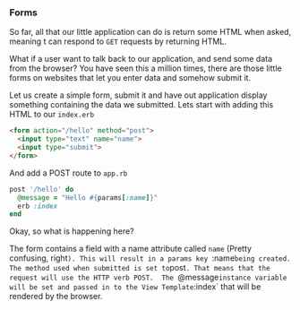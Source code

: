 ### Forms

So far, all that our little application can do is return some HTML when asked, meaning t can respond to `GET` requests by returning HTML.

What if a user want to talk back to our application, and send some data from the browser? You have seen this a million times, there are those little forms on websites that let you enter data and somehow submit it.

Let us create a simple form, submit it and have out application display something containing the data we submitted. 
Lets start with adding this HTML to our `index.erb`

```html
<form action="/hello" method="post">
  <input type="text" name="name">
  <input type="submit">
</form>
```

And add a POST route to `app.rb` 

```ruby
post '/hello' do
  @message = "Hello #{params[:name]}"
  erb :index
end
```

Okay, so what is happening here? 

The form contains a field with a name attribute called `name` (Pretty confusing, right`). This will result in a params key `:name` being created. 
The method used when submitted is set to `post`. That means that the request will use the HTTP verb POST. 
The `@message` instance variable will be set and passed in to the View Template `:index` that will be rendered by the browser. 



 